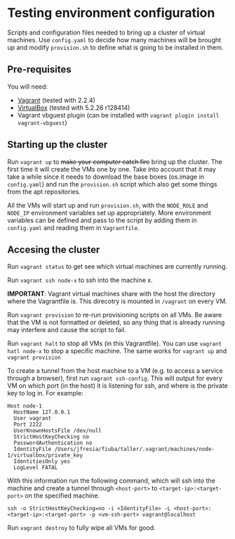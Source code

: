 # Testing environment configuration

Scripts and configuration files needed to bring up a cluster of virtual
machines. Use `config.yaml` to decide how many machines will be brought up and
modify `provision.sh` to define what is going to be installed in them.

## Pre-requisites

You will need:
- [Vagrant](https://www.vagrantup.com/downloads.html) (tested with 2.2.4)
- [VirtualBox](https://www.virtualbox.org/wiki/Downloads) (tested with 5.2.26 r128414)
- Vagrant vbguest plugin (can be installed with `vagrant plugin install vagrant-vbguest`)

## Starting up the cluster

Run `vagrant up` to ~~make your computer catch fire~~ bring up the cluster. The first time it will create the VMs
one by one. Take into account that it may take a while since it needs to
download the base boxes (os.image in `config.yaml`) and run the `provision.sh`
script which also get some things from the apt repositories.

All the VMs will start up and run `provision.sh`, with the `NODE_ROLE` and
`NODE_IP` environment variables set up appropriately. More environment variables
can be defined and pass to the script by adding them in `config.yaml` and
reading them in `Vagrantfile`.

## Accesing the cluster

Run `vagrant status` to get see which virtual machines are currently running.

Run `vagrant ssh node-x` to ssh into the machine x.

**IMPORTANT**: Vagrant virtual machines share with the host the directory where the Vagrantfile is. This direcotry is mounted in `/vagrant` on every VM.

Run `vagrant provision` to re-run provisioning scripts on all VMs. Be aware that
the VM is not formatted or deleted, so any thing that is already running may
interfere and cause the script to fail.

Run `vagrant halt` to stop all VMs (in this Vagrantfile). You can use `vagrant
hatl node-x` to stop a specific machine. The same works for `vagrant up` and
`vagrant provision`

To create a tunnel from the host machine to a VM (e.g. to access a service
through a browser), first run `vagrant ssh-config`. This will output for every
VM on which port (in the host) it is listening for ssh, and where is the private
key to log in. For example:

```
Host node-1
  HostName 127.0.0.1
  User vagrant
  Port 2222
  UserKnownHostsFile /dev/null
  StrictHostKeyChecking no
  PasswordAuthentication no
  IdentityFile /Users/jfresia/fiuba/taller/.vagrant/machines/node-1/virtualbox/private_key
  IdentitiesOnly yes
  LogLevel FATAL
```

With this information run the following command, which will ssh into the machine
and create a tunnel through `<host-port>` to `<target-ip>:<target-port>` on the
specified machine.

```
ssh -o StrictHostKeyChecking=no -i <IdentityFile> -L <host-port>:<target-ip>:<target-port> -p <vm-ssh-port> vagrant@localhost
```

Run `vagrant destroy` to fully wipe all VMs for good.

